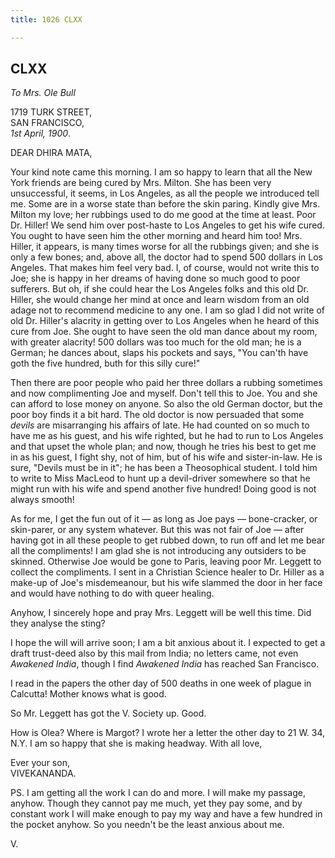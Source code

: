 ```yaml
---
title: 1026 CLXX

---
```

  

  


## CLXX

*To Mrs. Ole Bull*

1719 TURK STREET,  
SAN FRANCISCO,  
*1st April, 1900*.

DEAR DHIRA MATA,

Your kind note came this morning. I am so happy to learn that all the
New York friends are being cured by Mrs. Milton. She has been very
unsuccessful, it seems, in Los Angeles, as all the people we introduced
tell me. Some are in a worse state than before the skin paring. Kindly
give Mrs. Milton my love; her rubbings used to do me good at the time at
least. Poor Dr. Hiller! We send him over post-haste to Los Angeles to
get his wife cured. You ought to have seen him the other morning and
heard him too! Mrs. Hiller, it appears, is many times worse for all the
rubbings given; and she is only a few bones; and, above all, the doctor
had to spend 500 dollars in Los Angeles. That makes him feel very bad.
I, of course, would not write this to Joe; she is happy in her dreams of
having done so much good to poor sufferers. But oh, if she could hear
the Los Angeles folks and this old Dr. Hiller, she would change her mind
at once and learn wisdom from an old adage not to recommend medicine to
any one. I am so glad I did not write of old Dr. Hiller's alacrity in
getting over to Los Angeles when he heard of this cure from Joe. She
ought to have seen the old man dance about my room, with greater
alacrity! 500 dollars was too much for the old man; he is a German; he
dances about, slaps his pockets and says, "You can'th have goth the five
hundred, buth for this silly cure!"

Then there are poor people who paid her three dollars a rubbing
sometimes and now complimenting Joe and myself. Don't tell this to Joe.
You and she can afford to lose money on anyone. So also the old German
doctor, but the poor boy finds it a bit hard. The old doctor is now
persuaded that some *devils* are misarranging his affairs of late. He
had counted on so much to have me as his guest, and his wife righted,
but he had to run to Los Angeles and that upset the whole plan; and now,
though he tries his best to get me in as his guest, I fight shy, not of
him, but of his wife and sister-in-law. He is sure, "Devils must be in
it"; he has been a Theosophical student. I told him to write to Miss
MacLeod to hunt up a devil-driver somewhere so that he might run with
his wife and spend another five hundred! Doing good is not always
smooth!

As for me, I get the fun out of it — as long as Joe pays — bone-cracker,
or skin-parer, or any system whatever. But this was not fair of Joe —
after having got in all these people to get rubbed down, to run off and
let me bear all the compliments! I am glad she is not introducing any
outsiders to be skinned. Otherwise Joe would be gone to Paris, leaving
poor Mr. Leggett to collect the compliments. I sent in a Christian
Science healer to Dr. Hiller as a make-up of Joe's misdemeanour, but his
wife slammed the door in her face and would have nothing to do with
queer healing.

Anyhow, I sincerely hope and pray Mrs. Leggett will be well this time.
Did they analyse the sting?

I hope the will will arrive soon; I am a bit anxious about it. I
expected to get a draft trust-deed also by this mail from India; no
letters came, not even *Awakened India*, though I find *Awakened India*
has reached San Francisco.

I read in the papers the other day of 500 deaths in one week of plague
in Calcutta! Mother knows what is good.

So Mr. Leggett has got the V. Society up. Good.

How is Olea? Where is Margot? I wrote her a letter the other day to 21
W. 34, N.Y. I am so happy that she is making headway. With all love,

Ever your son,  
VIVEKANANDA.

PS. I am getting all the work I can do and more. I will make my passage,
anyhow. Though they cannot pay me much, yet they pay some, and by
constant work I will make enough to pay my way and have a few hundred in
the pocket anyhow. So you needn't be the least anxious about me.

V.